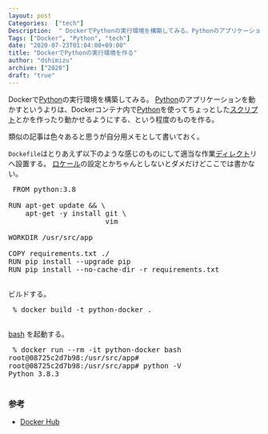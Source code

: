 ```yaml
---
layout: post
Categories:  ["tech"]
Description:  " DockerでPythonの実行環境を構築してみる。Pythonのアプリケーションを動かすというよりは、Dockerコンテナ内でPythonを使ってちょっとしたスクリプトとかを作ったり動かせるようにする、という程度のものを作る。  類似の"
Tags: ["Docker", "Python", "tech"]
date: "2020-07-23T01:04:00+09:00"
title: "DockerでPythonの実行環境を作る"
author: "dshimizu"
archive: ["2020"]
draft: "true"
---
```


<body>
<p>Dockerで<a class="keyword" href="http://d.hatena.ne.jp/keyword/Python">Python</a>の実行環境を構築してみる。
<a class="keyword" href="http://d.hatena.ne.jp/keyword/Python">Python</a>のアプリケーションを動かすというよりは、Dockerコンテナ内で<a class="keyword" href="http://d.hatena.ne.jp/keyword/Python">Python</a>を使ってちょっとした<a class="keyword" href="http://d.hatena.ne.jp/keyword/%A5%B9%A5%AF%A5%EA%A5%D7%A5%C8">スクリプト</a>とかを作ったり動かせるようにする、という程度のものを作る。</p>

<p>類似の記事は色々あると思うが自分用メモとして書いておく。</p>
</body>

<!-- more -->

<body>
<p><code>Dockefile</code>はとりあえず以下のような感じのものにして適当な作業<a class="keyword" href="http://d.hatena.ne.jp/keyword/%A5%C7%A5%A3%A5%EC%A5%AF%A5%C8">ディレクト</a>リへ設置する。
<a class="keyword" href="http://d.hatena.ne.jp/keyword/%A5%ED%A5%B1%A1%BC%A5%EB">ロケール</a>の設定とかちゃんとしないとダメだけどここでは書かない。</p>

<pre class="terminal"> FROM python:3.8

RUN apt-get update &amp;&amp; \
    apt-get -y install git \
                       vim

WORKDIR /usr/src/app

COPY requirements.txt ./
RUN pip install --upgrade pip
RUN pip install --no-cache-dir -r requirements.txt
 </pre>


<p>ビルドする。</p>

<pre class="terminal"> % docker build -t python-docker .
 </pre>


<p><a class="keyword" href="http://d.hatena.ne.jp/keyword/bash">bash</a> を起動する。</p>

<pre class="terminal"> % docker run --rm -it python-docker bash
root@08725c2d7b98:/usr/src/app#
root@08725c2d7b98:/usr/src/app# python -V
Python 3.8.3
 </pre>




<h3>参考</h3>




<ul>
    <li><a target="_brank" rel="noopener noreferrer" href="https://hub.docker.com/_/python">Docker Hub</a></li>
</ul>

</body>
